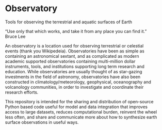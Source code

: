 # Observatory
Tools for observing the terrestrial and aquatic surfaces of Earth 

“Use only that which works, and take it from any place you can find it.” Bruce Lee

An observatory is a location used for observing terrestrial or celestial events (thank you Wikipedeia). Observatories have been as simple as containing an astronomical sextant, and as complicated as modern academic supported observatories containing multi-million dollar instruments, tools, and institutions supporting long term research and education.  While observatories are usually thought of as star-gazing investments in the field of astronomy, observatories have also been constructed in climatology/meteorology, geophysical, oceanography and volcanology communities, in order to investigate and coordinate their research efforts.  

This repository is intended for the sharing and distribution of open-source Python based code useful for model and data integration that improves access to large datasets, reduces computational burden, reinvent the wheel less often, and share and communicate more about how to synthesize earth surface observations in useful ways.



